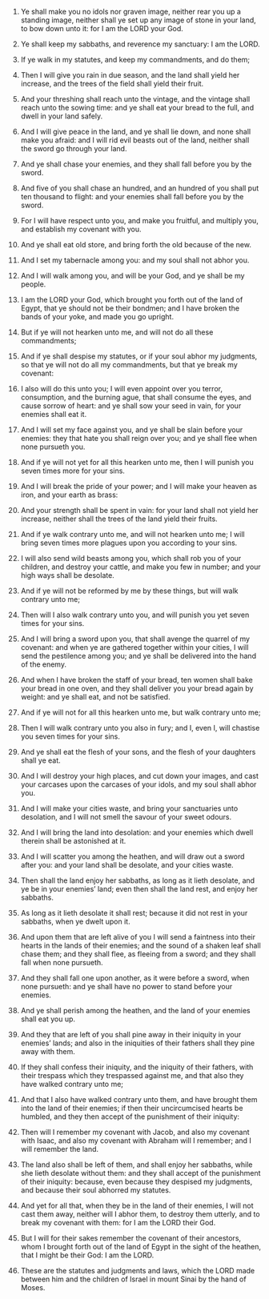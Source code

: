 1. Ye shall make you no idols nor graven image, neither rear you up
a standing image, neither shall ye set up any image of stone in your
land, to bow down unto it: for I am the LORD your God.

2. Ye shall keep my sabbaths, and reverence my sanctuary: I am the
LORD.

3. If ye walk in my statutes, and keep my commandments, and do them;

4. Then I will give you rain in due season, and the land shall yield
her increase, and the trees of the field shall yield their fruit.

5. And your threshing shall reach unto the vintage, and the vintage
shall reach unto the sowing time: and ye shall eat your bread to the
full, and dwell in your land safely.

6. And I will give peace in the land, and ye shall lie down, and
none shall make you afraid: and I will rid evil beasts out of the
land, neither shall the sword go through your land.

7. And ye shall chase your enemies, and they shall fall before you
by the sword.

8. And five of you shall chase an hundred, and an hundred of you
shall put ten thousand to flight: and your enemies shall fall before
you by the sword.

9. For I will have respect unto you, and make you fruitful, and
multiply you, and establish my covenant with you.

10. And ye shall eat old store, and bring forth the old because of
the new.

11. And I set my tabernacle among you: and my soul shall not abhor
you.

12. And I will walk among you, and will be your God, and ye shall be
my people.

13. I am the LORD your God, which brought you forth out of the land
of Egypt, that ye should not be their bondmen; and I have broken the
bands of your yoke, and made you go upright.

14. But if ye will not hearken unto me, and will not do all these
commandments;

15. And if ye shall despise my statutes, or if your
soul abhor my judgments, so that ye will not do all my commandments,
but that ye break my covenant:

16. I also will do this unto you; I
will even appoint over you terror, consumption, and the burning ague,
that shall consume the eyes, and cause sorrow of heart: and ye shall
sow your seed in vain, for your enemies shall eat it.

17. And I will set my face against you, and ye shall be slain before
your enemies: they that hate you shall reign over you; and ye shall
flee when none pursueth you.

18. And if ye will not yet for all this hearken unto me, then I will
punish you seven times more for your sins.

19. And I will break the pride of your power; and I will make your
heaven as iron, and your earth as brass:

20. And your strength shall
be spent in vain: for your land shall not yield her increase, neither
shall the trees of the land yield their fruits.

21. And if ye walk contrary unto me, and will not hearken unto me; I
will bring seven times more plagues upon you according to your sins.

22. I will also send wild beasts among you, which shall rob you of
your children, and destroy your cattle, and make you few in number;
and your high ways shall be desolate.

23. And if ye will not be reformed by me by these things, but will
walk contrary unto me;

24. Then will I also walk contrary unto you,
and will punish you yet seven times for your sins.

25. And I will bring a sword upon you, that shall avenge the quarrel
of my covenant: and when ye are gathered together within your cities,
I will send the pestilence among you; and ye shall be delivered into
the hand of the enemy.

26. And when I have broken the staff of your bread, ten women shall
bake your bread in one oven, and they shall deliver you your bread
again by weight: and ye shall eat, and not be satisfied.

27. And if ye will not for all this hearken unto me, but walk
contrary unto me;

28. Then I will walk contrary unto you also in
fury; and I, even I, will chastise you seven times for your sins.

29. And ye shall eat the flesh of your sons, and the flesh of your
daughters shall ye eat.

30. And I will destroy your high places, and cut down your images,
and cast your carcases upon the carcases of your idols, and my soul
shall abhor you.

31. And I will make your cities waste, and bring your sanctuaries
unto desolation, and I will not smell the savour of your sweet odours.

32. And I will bring the land into desolation: and your enemies
which dwell therein shall be astonished at it.

33. And I will scatter you among the heathen, and will draw out a
sword after you: and your land shall be desolate, and your cities
waste.

34. Then shall the land enjoy her sabbaths, as long as it lieth
desolate, and ye be in your enemies’ land; even then shall the land
rest, and enjoy her sabbaths.

35. As long as it lieth desolate it shall rest; because it did not
rest in your sabbaths, when ye dwelt upon it.

36. And upon them that are left alive of you I will send a faintness
into their hearts in the lands of their enemies; and the sound of a
shaken leaf shall chase them; and they shall flee, as fleeing from a
sword; and they shall fall when none pursueth.

37. And they shall fall one upon another, as it were before a sword,
when none pursueth: and ye shall have no power to stand before your
enemies.

38. And ye shall perish among the heathen, and the land of your
enemies shall eat you up.

39. And they that are left of you shall pine away in their iniquity
in your enemies’ lands; and also in the iniquities of their fathers
shall they pine away with them.

40. If they shall confess their iniquity, and the iniquity of their
fathers, with their trespass which they trespassed against me, and
that also they have walked contrary unto me;

41. And that I also
have walked contrary unto them, and have brought them into the land of
their enemies; if then their uncircumcised hearts be humbled, and they
then accept of the punishment of their iniquity:

42. Then will I
remember my covenant with Jacob, and also my covenant with Isaac, and
also my covenant with Abraham will I remember; and I will remember the
land.

43. The land also shall be left of them, and shall enjoy her
sabbaths, while she lieth desolate without them: and they shall accept
of the punishment of their iniquity: because, even because they
despised my judgments, and because their soul abhorred my statutes.

44. And yet for all that, when they be in the land of their enemies,
I will not cast them away, neither will I abhor them, to destroy them
utterly, and to break my covenant with them: for I am the LORD their
God.

45. But I will for their sakes remember the covenant of their
ancestors, whom I brought forth out of the land of Egypt in the sight
of the heathen, that I might be their God: I am the LORD.

46. These are the statutes and judgments and laws, which the LORD
made between him and the children of Israel in mount Sinai by the hand
of Moses.
